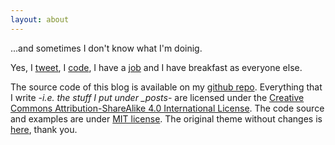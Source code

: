 ```yaml
---
layout: about
---
```


...and sometimes I don't know what I'm doinig.

Yes, I [tweet](https://twitter.com/mikengine), I [code](https://github.com/mikengine), I have a [job](https://www.linkedin.com/in/migsalazar) and I have breakfast as everyone else.

The source code of this blog is available on my [github repo](https://github.com/mikengine/mikengine.github.io). Everything that I write *-i.e. the stuff I put under _posts-* are licensed under the [Creative Commons Attribution-ShareAlike 4.0 International License](http://creativecommons.org/licenses/by-sa/4.0/). The code source and examples are under [MIT license](https://opensource.org/licenses/MIT). The original theme without changes is [here](https://github.com/getmicah/getmicah.github.io), thank you.
